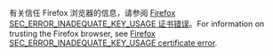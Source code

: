 <span data-ttu-id="fd815-101">有关信任 Firefox 浏览器的信息，请参阅 [Firefox SEC_ERROR_INADEQUATE_KEY_USAGE 证书错误](xref:security/enforcing-ssl#trust-ff)。</span><span class="sxs-lookup"><span data-stu-id="fd815-101">For information on trusting the Firefox browser, see [Firefox SEC_ERROR_INADEQUATE_KEY_USAGE certificate error](xref:security/enforcing-ssl#trust-ff).</span></span>